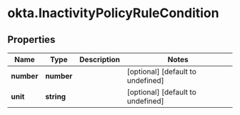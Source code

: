 # okta.InactivityPolicyRuleCondition

## Properties

Name | Type | Description | Notes
------------ | ------------- | ------------- | -------------
**number** | **number** |  | [optional] [default to undefined]
**unit** | **string** |  | [optional] [default to undefined]

